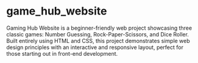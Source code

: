 # game_hub_website
Gaming Hub Website is a beginner-friendly web project showcasing three classic games: Number Guessing, Rock-Paper-Scissors, and Dice Roller. Built entirely using HTML and CSS, this project demonstrates simple web design principles with an interactive and responsive layout, perfect for those starting out in front-end development.
